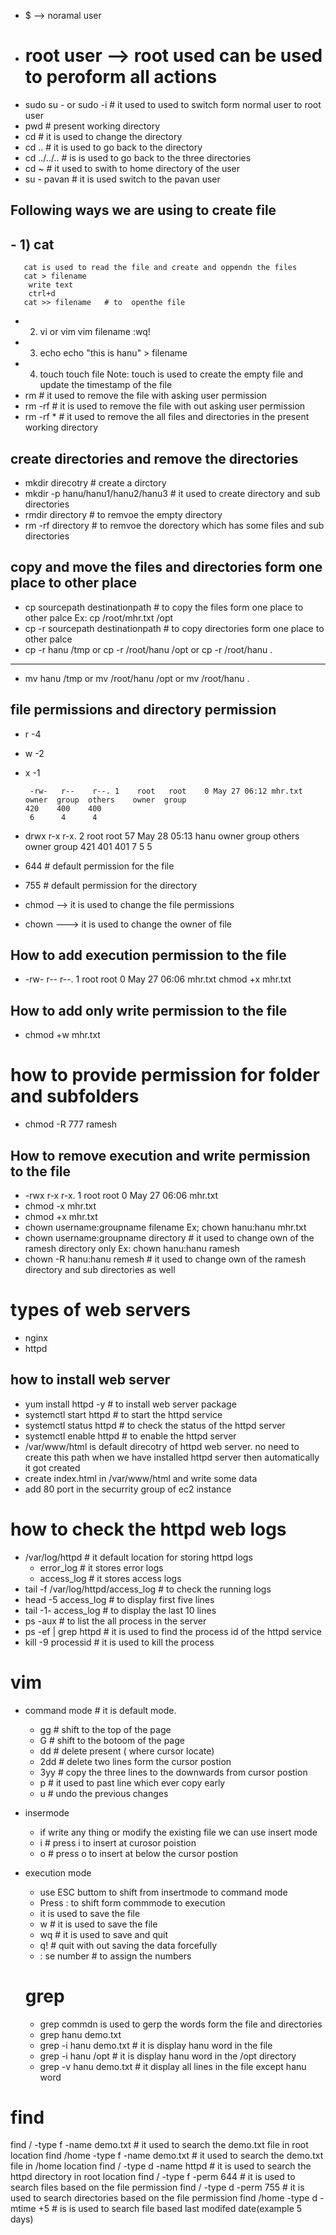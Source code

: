 - $ --> noramal user
- # root user --> root used can be used to peroform all actions
- sudo su - or sudo -i  # it used to used to switch form normal user to root user
- pwd # present working directory
- cd  # it is used to change the directory
- cd .. # it is used to go back to the directory
- cd ../../.. # is is used to go back to the three directories
- cd ~  # it used to swith to home directory of the user
- su - pavan  # it is used switch to the pavan user
## Following ways we are using to create file
## - 1) cat 
       cat is used to read the file and create and oppendn the files
       cat > filename
        write text
        ctrl+d
       cat >> filename   # to  openthe file
   - 2) vi or vim
       vim filename
       :wq!
   - 3) echo 
       echo "this is hanu" > filename
   - 4) touch 
       touch file
      Note: touch is used to create the empty file and update the timestamp of the file
- rm   # it used to remove the file with asking user permission
- rm -rf # it is used to remove the file with out asking user permission
- rm -rf *   # it used to remove the all files and directories in the present working directory

## create directories and remove the directories

- mkdir direcotry  # create a dirctory
- mkdir -p hanu/hanu1/hanu2/hanu3  # it used to create directory and sub directories
- rmdir directory  # to remvoe the empty directory
- rm -rf directory # to remvoe the dorectory which has some files and sub directories

## copy and move the files and directories form one place to other place
- cp sourcepath destinationpath  # to copy the files form one place to other palce
  Ex: cp /root/mhr.txt /opt
- cp -r  sourcepath destinationpath   # to copy directories form one place to other palce
- cp -r hanu /tmp
  or
  cp -r /root/hanu /opt
  or
  cp -r /root/hanu .

---
- mv hanu /tmp
  or
  mv /root/hanu /opt
  or
  mv /root/hanu .

## file permissions and directory permission
- r -4
- w -2
- x -1
 
  ```
   -rw-   r--    r--. 1    root   root    0 May 27 06:12 mhr.txt
  owner  group  others    owner  group 
  420    400    400
   6      4      4 
  ```


- drwx   r-x    r-x. 2     root root 57 May 28 05:13 hanu
  owner  group   others     owner  group 
  421    401     401
   7     5       5
- 644 # default permission for the file
- 755 # default permission for the directory
- chmod  --> it is used to change the file permissions
- chown  ---> it is used to change the owner of file

 ## How to add execution permission to the file
- -rw-  r--  r--. 1 root root 0 May 27 06:06 mhr.txt
  chmod +x mhr.txt
## How to add only write  permission to the file
- chmod +w mhr.txt
# how to provide permission for folder and subfolders
- chmod -R 777 ramesh

## How to remove execution and write  permission to the file
- -rwx  r-x r-x. 1 root root 0 May 27 06:06 mhr.txt
- chmod -x mhr.txt
- chmod +x mhr.txt
- chown username:groupname filename
  Ex; chown hanu:hanu  mhr.txt
- chown username:groupname  directory   # it used to change own of the ramesh directory only
  Ex: chown hanu:hanu  ramesh
- chown -R hanu:hanu remesh  #  it used to change own of the ramesh directory and sub directories as well

# types of web servers
  - nginx
  - httpd

## how to install web server

- yum install httpd -y # to install web server package
- systemctl start httpd # to start the httpd service
- systemctl status httpd # to check the status of the httpd server
- systemctl enable httpd  # to enable the httpd server
- /var/www/html is default direcotry of httpd web server. no need to create this path when we have installed httpd server then automatically it got created
- create index.html in /var/www/html and write some data
- add 80 port in the securrity group of ec2 instance
# how to check the httpd web logs
- /var/log/httpd  # it default location for storing httpd logs
   - error_log  # it stores error logs
   - access_log # it stores access logs
- tail -f /var/log/httpd/access_log  # to check the running logs
- head -5 access_log # to display first five lines
- tail -1- access_log # to display the last 10 lines
-  ps -aux  # to list the all process in the server
-  ps -ef | grep httpd  # it is used to find the process id of the httpd service
-  kill -9 processid  # it is used to kill the process

# vim
- command mode # it is default mode. 
  - gg # shift to the top of the page
  - G # shift to the botoom of the page
  - dd # delete present ( where cursor locate)
  - 2dd  # delete two lines form the cursor postion
  - 3yy # copy the three lines to the downwards from cursor postion
  - p # it used to past line which ever copy early
  - u # undo the previous changes

- insermode 
   - if write any thing or modify the existing file we can use insert mode
   - i  # press i to insert at curosor poistion
   - o #  press o to insert at below the cursor postion
- execution mode
   - use ESC buttom to shift from insertmode to command mode
   - Press : to shift form commmode to execution
   - it is used to save the file
   - w # it is used to save the file
   - wq # it is used to save and quit
   - q!  # quit with out saving the data forcefully
   - : se number # to assign the numbers
  
  # grep
  - grep commdn is used to gerp the words form  the file and directories
  - grep hanu demo.txt
  - grep -i hanu demo.txt # it is display hanu word in the file
  - grep  -i hanu /opt # it is display hanu word in the /opt directory
  - grep -v hanu demo.txt  # it display all lines in the file except hanu word
# find
 find /  -type f  -name demo.txt  # it used to search the demo.txt file in root location
 find /home -type f -name demo.txt # it used to search the demo.txt file in /home location
 find /  -type d  -name httpd  # it is used to search the httpd directory in root location
 find /  -type f -perm 644  # it is used to search files based on the file permission
 find / -type d -perm 755  # it is used to search directories based on the file permission
 find /home  -type d -mtime +5 # is is used to search file based last modifed date(example 5 days)







